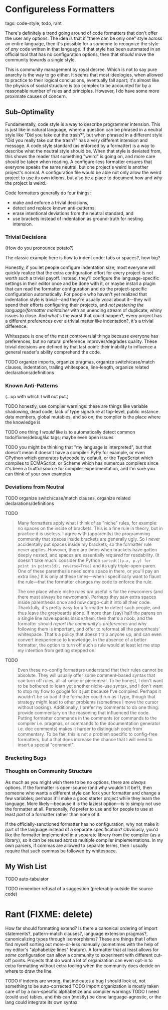 # Configureless Formatters
tags: code-style, todo, rant

There's definitely a trend going around of code formatters that don't offer the user any options.
The idea is that if "there can be only one" style across an entire language, then it's possible for a someone to recognize the style of _any_ code written in that language.
If that style has been automated in an official tool that has no configuration options, then that _should_ move the community towards a single style.

This is community management by royal decree.
Which is not to say pure anarchy is the way to go either.
It seems that most ideologies, when allowed to practice to their logical conclusions, eventually fall apart;
  it's almost like the physics of social structure is too complex to be accounted for by a reasonable number of rules and principles.
However, I do have some more proximate causes of concern.

## Sub-Optimality

Fundamentally, code style is a way to describe programmer intension.
This is just like in natural language, where a question can be phrased in a neutral style like "Did you take out the trash?", but when phrased in a different style "Did you really take out the trash?" has a very different intension and message.
A code style standard (as enforced by a formatter) is a way to describe what the neutral style should be.
When that style is deviated from, this shows the reader that something "weird" is going on, and more care should be taken when reading.
A configure-less formatter ensures that everyone speaks the same neutral, but one project's weird is another project's normal.
A configuration file would be able not only allow the weird project to use its own idioms, but also be a place to document how and _why_ the project is weird.

Code formatters generally do four things:
  * make and enforce a trivial decisions,
  * detect and replace known anti-patterns,
  * erase intentional deviations from the neutral standard, and
  * use brackets instead of indentation as ground-truth for nesting intension.



### Trivial Decisions

(How do you pronounce potato?)

The classic example here is how to indent code: tabs or spaces?, how big?

Honestly, if you let people configure indentation size, most everyone will quickly realize that the extra configuration effort for every project is not worth such a trivial payoff.
Instead, they'll configure the language-specific settings in their editor once and be done with it, or maybe install a plugin that can read the formatter configuration and do the project-specific configuration automatically.
For people who haven't yet realized that indentation style is trivial—and they're usually vocal about it—they will spend their efforts configuring their projects, and _not pestering the language/formatter maintainer_ with an unending stream of duplicate, whiny issues to close.
And what's the worst that could happen?, every project has a different preferences over a trivial matter like indentation?, it's a trivial difference.

Whitespace is one of the most controversial things because everyone has preferences, but no natural preference improves/degrades quality.
These trivial decisions are defined by that last point: their inability to influence a general reader's ability comprehend the code.

TODO organize imports, organize pragmas, organize switch/case/match clauses, indentation, trailing whitespace, line-length, organize related declarations/definitions

### Known Anti-Patterns

(…up with which I will not put.)

TODO honestly, use compiler warnings: these are things like variable shadowing, dead code, lack of type signature at top-level, public instance data members, global mutables, and so on; the compiler is the place where the knowledge is

TODO one thing I _would_ like is to automatically detect common todo/fixme/debug/&c tags; maybe even open issues

TODO you might be thinking that "my language is interpreted", but that doesn't mean it doesn't have a compiler: PyPy for example, or even CPython which generates bytecode by default, or the TypeScript which compiles to ECMAScript, or Scheme which has numerous compilers since it's been a fruitful source for compiler experimentation, and I'm sure you can think of your own examples

### Deviations from Neutral

TODO organize switch/case/match clauses, organize related declarations/definitions


TODO
> Many formatters apply what I think of as "niche" rules, for example: no spaces on the inside of brackets.
> This is a fine rule in theory, but in practice it is useless.
> I agree with (apparently) the programming community that spaces inside brackets are generally ugly.
> So I never accidentally put spaces inside my brackets, so the formatter rule never applies.
> However, there are times when brackets have gotten deeply nested, and spaces are essentially _required_ for readability.
> (It doesn't take much: consider the Python `sorted(((p.x, p.y) for point in points3d), reverse=True)` and its ugly triple-open-paren.
>   One of these parenthesis need some space in there, or you'll pay an extra line.)
> It is only at these times—when I specifically want to flaunt the rule—that the formatter changes my code to enforce the rule.
> 
> The one place where niche rules _are_ useful is for the newcomers (and there must always be newcomers).
> Perhaps they saw extra spaces inside parenthesis once and now cargo-cult it into all their code.
> Thankfully, it's pretty easy for a formatter to detect such people, and thus leave the greybeards alone.
> If more than (say) half the parens on a single line have spaces inside them, then that's a noob, and the formatter should
>   _report the community's preferences_ and why following them is important, and
>   offer to reformat all the parenthesis' whitespace.
> That's a policy that doesn't trip anyone up, and can even convert inexperience to knowledge.
> In the absence of a better formatter, the option to turn off such a rule would at least let me stop my intention from getting stepped on.

TODO
> Even these no-config formatters understand that their rules cannot be absolute.
> They will usually offer some comment-based syntax that can turn off rules, all-at-once or piecemeal.
> To be honest, I don't want to be bothered to learn yet another niche-use syntax, and I don't want to stop my flow to google for it just because I've compiled.
> Perhaps it wouldn't be so bad if the formatter could run as I type, though that strategy might lead to other problems (sometimes I move the cursor without looking).
> Additionally, I prefer my comments to do one thing: provide commentary on the reasoning that influenced the code.
> Putting formatter commands in the comments (or commands to the compiler i.e. pragmas, or commands to the documentation generator i.e. doc comments) makes it harder to distinguish code from commentary.
> To be fair, this is not a problem specific to config-free formatters, but a that does increase the chance that I will need to insert a special "comment".


### Bracketing Bugs

### Thoughts on Community Structure

As much as you might wish there to be no options, there are _always_ options.
If the formatter is open-source (and why wouldn't it be?), then someone who wants a different style can fork your formatter and change a few variables; perhaps it'll make a good starter project while they learn the language.
More likely—because it is the laziest option—is to simply not use the formatter at all.
Personally, I'd prefer to use and for people to use at least _part_ of a formatter rather than none of it.

If the officially-sanctioned formatter has no configuration, why not make it part of the language instead of a separate specification?
Obviously, you'd like the formatter implemented in a separate library from the compiler (as a library), so it can be reused across multiple compiler implementations.
In my own parsers, if commas are allowed to separate terms, then I usually require that such commas be followed by whitespace.


## My Wish List


TODO auto-tabulator

TODO remember refusal of a suggestion (preferably outside the source code)




# Rant (FIXME: delete)








How far should formatting extend?
Is there a canonical ordering of import statements?, pattern-match clauses?, language extension pragmas?, canonicalizing types through isomorphisms?
These are things that I often find myself sorting out more-or-less manually (sometimes with the help of my editor's "alphabetize lines" feature).
A formatter that at least allows for _some_ configuration can allow a community to experiment with different cut-off points.
Projects that do want a lot of organization can even opt-in to extra formatting without extra tooling when the community does decide on where to draw the line.






TODO if indents are wrong, that indicates a bug I should look at, not something to be auto-corrected
TODO import organization is mostly taken care of by a non-specific alphabetize and compiler warnings
TODO I need (could use) tables, and this can (mostly) be done language-agnostic, or the lang could integrate its own syntax

